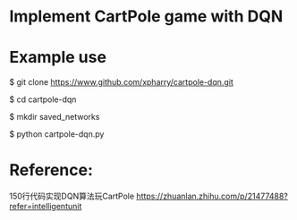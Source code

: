 # Implement CartPole game with DQN

# Example use

$ git clone https://www.github.com/xpharry/cartpole-dqn.git

$ cd cartpole-dqn

$ mkdir saved_networks

$ python cartpole-dqn.py

# Reference:

150行代码实现DQN算法玩CartPole
https://zhuanlan.zhihu.com/p/21477488?refer=intelligentunit
